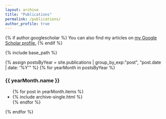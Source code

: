 ```yaml
---
layout: archive
title: "Publications"
permalink: /publications/
author_profile: true
---
```


{% if author.googlescholar %}
  You can also find my articles on <u><a href="{{author.googlescholar}}">my Google Scholar profile</a>.</u>
{% endif %}

{% include base_path %}

{% assign postsByYear = site.publications | group_by_exp:"post", "post.date | date: '%Y'"  %}
{% for yearMonth in postsByYear %}
  <h3>{{ yearMonth.name }}</h3>
    <ul>
      {% for post in yearMonth.items %}
        <li>  {% include archive-single.html %} </li>
      {% endfor %}
    </ul>
{% endfor %}

